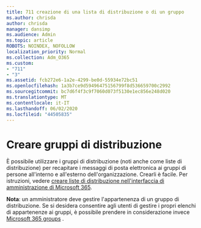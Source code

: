 ```yaml
---
title: 711 creazione di una lista di distribuzione o di un gruppo
ms.author: chrisda
author: chrisda
manager: dansimp
ms.audience: Admin
ms.topic: article
ROBOTS: NOINDEX, NOFOLLOW
localization_priority: Normal
ms.collection: Adm_O365
ms.custom:
- "711"
- "3"
ms.assetid: fcb272e6-1a2e-4299-be0d-55934e72bc51
ms.openlocfilehash: 1a3b7ce9d59496475156799f8d536659700c2992
ms.sourcegitcommit: bc7d6f4f3c9f7060d073f5130e1ec856e248d020
ms.translationtype: MT
ms.contentlocale: it-IT
ms.lasthandoff: 06/02/2020
ms.locfileid: "44505835"
---
```

# <a name="create-distribution-groups"></a>Creare gruppi di distribuzione

È possibile utilizzare i gruppi di distribuzione (noti anche come liste di distribuzione) per recapitare i messaggi di posta elettronica ai gruppi di persone all'interno e all'esterno dell'organizzazione. Crearli è facile. Per istruzioni, vedere [creare liste di distribuzione nell'interfaccia di amministrazione di Microsoft 365](https://docs.microsoft.com/microsoft-365/admin/setup/create-distribution-lists).

**Nota**: un amministratore deve gestire l'appartenenza di un gruppo di distribuzione. Se si desidera consentire agli utenti di gestire i propri elenchi di appartenenze ai gruppi, è possibile prendere in considerazione invece [Microsoft 365 groups](https://support.office.com/article/b565caa1-5c40-40ef-9915-60fdb2d97fa2) .
